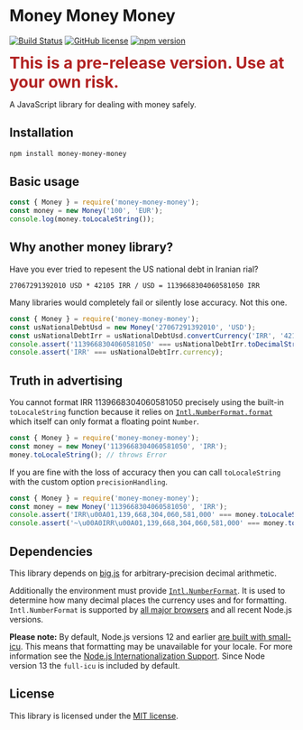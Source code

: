 # Money Money Money

[![Build Status](https://travis-ci.org/hbgl/money-money-money.svg?branch=master)](https://travis-ci.org/hbgl/money-money-money) [![GitHub license](https://img.shields.io/badge/license-MIT-blue.svg)](https://github.com/hbgl/money-money-money/blob/master/LICENSE) [![npm version](https://img.shields.io/npm/v/money-money-money.svg)](https://www.npmjs.com/package/money-money-money)

<span style="color:firebrick;font-size:2em;">**This is a pre-release version. Use at your own risk.**</span>

A JavaScript library for dealing with money safely.

## Installation

```bash
npm install money-money-money
```

## Basic usage

```javascript
const { Money } = require('money-money-money');
const money = new Money('100', 'EUR');
console.log(money.toLocaleString());
```

## Why another money library?

Have you ever tried to repesent the US national debt in Iranian rial?

```
27067291392010 USD * 42105 IRR / USD = 1139668304060581050 IRR
```

Many libraries would completely fail or silently lose accuracy. Not this one.

```javascript
const { Money } = require('money-money-money');
const usNationalDebtUsd = new Money('27067291392010', 'USD');
const usNationalDebtIrr = usNationalDebtUsd.convertCurrency('IRR', '42105');
console.assert('1139668304060581050' === usNationalDebtIrr.toDecimalString());
console.assert('IRR' === usNationalDebtIrr.currency);
```

## Truth in advertising

You cannot format IRR 1139668304060581050 precisely using the built-in `toLocaleString` function because it relies on [`Intl.NumberFormat.format`](https://developer.mozilla.org/en-US/docs/Web/JavaScript/Reference/Global_Objects/NumberFormat/format) which itself can only format a floating point `Number`.

```javascript
const { Money } = require('money-money-money');
const money = new Money('1139668304060581050', 'IRR');
money.toLocaleString(); // throws Error
```

If you are fine with the loss of accuracy then you can call `toLocaleString` with the custom option `precisionHandling`.

```javascript
const { Money } = require('money-money-money');
const money = new Money('1139668304060581050', 'IRR');
console.assert('IRR\u00A01,139,668,304,060,581,000' === money.toLocaleString(undefined, { precisionHandling: 'unchecked' }));
console.assert('~\u00A0IRR\u00A01,139,668,304,060,581,000' === money.toLocaleString(undefined, { precisionHandling: 'show_imprecision' }));
```

## Dependencies

This library depends on [big.js](https://github.com/MikeMcl/big.js/) for arbitrary-precision decimal arithmetic.

Additionally the environment must provide [`Intl.NumberFormat`](https://developer.mozilla.org/en-US/docs/Web/JavaScript/Reference/Global_Objects/NumberFormat). It is used to determine how many decimal places the currency uses and for formatting. `Intl.NumberFormat` is supported by [all major browsers](https://caniuse.com/#feat=mdn-javascript_builtins_intl_numberformat) and all recent Node.js versions.

**Please note:** By default, Node.js versions 12 and earlier [are built with small-icu](https://nodejs.org/docs/latest-v12.x/api/intl.html). This means that formatting may be unavailable for your locale. For more information see the [Node.js Internationalization Support](https://nodejs.org/docs/latest-v12.x/api/intl.html). Since Node version 13 the `full-icu` is included by default.


## License

This library is licensed under the [MIT license](https://opensource.org/licenses/MIT).